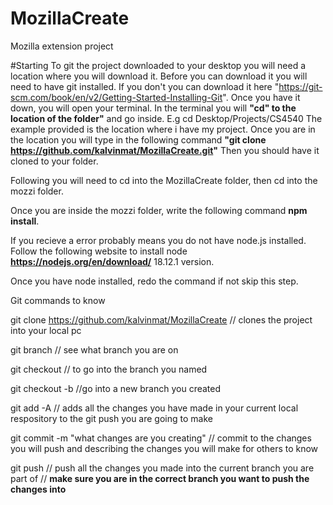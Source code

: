 # MozillaCreate
Mozilla extension project


#Starting
To git the project downloaded to your desktop you will need a location where you will download it. 
Before you can download it you will need to have git installed. 
If you don't you can download it here "https://git-scm.com/book/en/v2/Getting-Started-Installing-Git".
Once you have it down, you will open your terminal.
In the terminal you will **"cd" to the location of the folder"** and go inside.
E.g cd Desktop/Projects/CS4540
The example provided is the location where i have my project.
Once you are in the location you will type in the following command **"git clone https://github.com/kalvinmat/MozillaCreate.git"**
Then you should have it cloned to your folder.

Following you will need to cd into the MozillaCreate folder, then cd into the mozzi folder.

Once you are inside the mozzi folder, write the following command **npm install**.

If you recieve a error probably means you do not have node.js installed.
Follow the following website to install node **https://nodejs.org/en/download/** 18.12.1 version.

Once you have node installed, redo the command if not skip this step.


Git commands to know

git clone https://github.com/kalvinmat/MozillaCreate
    // clones the project into your local pc

git branch 
    // see what branch you are on

git checkout <branch name>
    // to go into the branch you named

git checkout -b <new branch name>
    //go into a new branch you created

git add -A 
    // adds all the changes you have made in your current local respository to the git push you are going to make

git commit -m "what changes are you creating"
    // commit to the changes you will push and describing the changes you will make for others to know

git push
    // push all the changes you made into the current branch you are part of
    // **make sure you are in the correct branch you want to push the changes into**